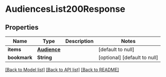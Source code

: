 # AudiencesList200Response

## Properties
Name | Type | Description | Notes
------------ | ------------- | ------------- | -------------
**items** | [**Audience**](Audience.md) |  | [default to null]
**bookmark** | **String** |  | [optional] [default to null]

[[Back to Model list]](../README.md#documentation-for-models) [[Back to API list]](../README.md#documentation-for-api-endpoints) [[Back to README]](../README.md)


